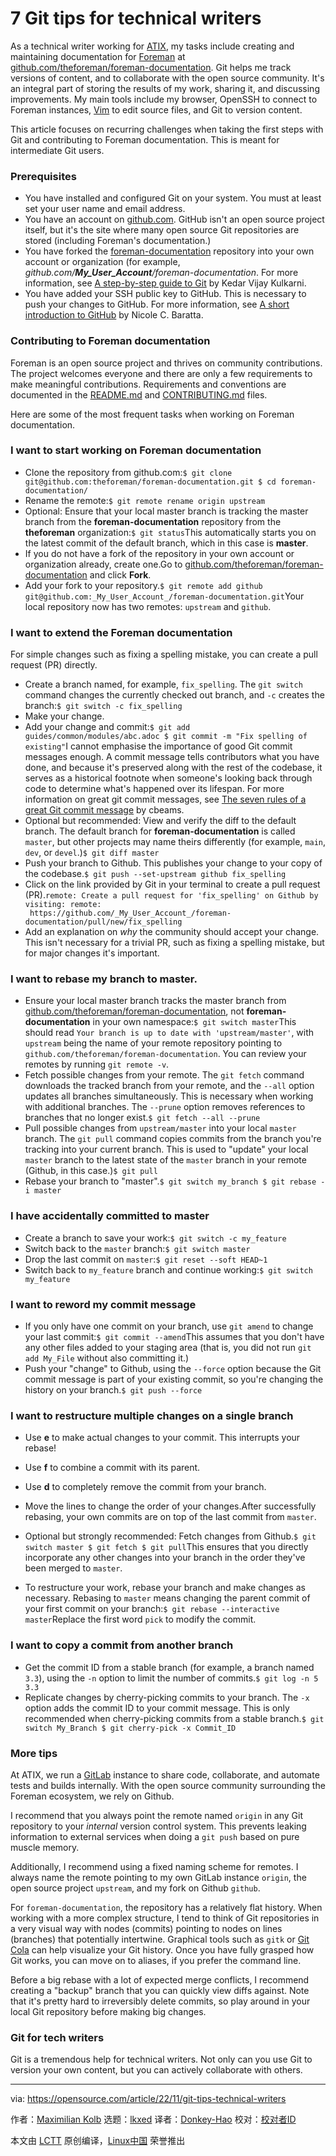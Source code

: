[#]: subject: "7 Git tips for technical writers"
[#]: via: "https://opensource.com/article/22/11/git-tips-technical-writers"
[#]: author: "Maximilian Kolb https://opensource.com/users/kolb"
[#]: collector: "lkxed"
[#]: translator: "Donkey-Hao"
[#]: reviewer: " "
[#]: publisher: " "
[#]: url: " "

7 Git tips for technical writers
======

As a technical writer working for [ATIX][1], my tasks include creating and maintaining documentation for [Foreman][2] at [github.com/theforeman/foreman-documentation][3]. Git helps me track versions of content, and to collaborate with the open source community. It's an integral part of storing the results of my work, sharing it, and discussing improvements. My main tools include my browser, OpenSSH to connect to Foreman instances, [Vim][4] to edit source files, and Git to version content.

This article focuses on recurring challenges when taking the first steps with Git and contributing to Foreman documentation. This is meant for intermediate Git users.

### Prerequisites

- You have installed and configured Git on your system. You must at least set your user name and email address.
- You have an account on [github.com][5]. GitHub isn't an open source project itself, but it's the site where many open source Git repositories are stored (including Foreman's documentation.)
- You have forked the [foreman-documentation][3] repository into your own account or organization (for example, _github.com/__My_User_Account__/foreman-documentation_. For more information, see [A step-by-step guide to Git][6] by Kedar Vijay Kulkarni.
- You have added your SSH public key to GitHub. This is necessary to push your changes to GitHub. For more information, see [A short introduction to GitHub][7] by Nicole C. Baratta.

### Contributing to Foreman documentation

Foreman is an open source project and thrives on community contributions. The project welcomes everyone and there are only a few requirements to make meaningful contributions. Requirements and conventions are documented in the [README.md][8] and [CONTRIBUTING.md][9] files.

Here are some of the most frequent tasks when working on Foreman documentation.

### I want to start working on Foreman documentation

- Clone the repository from github.com:`$ git clone git@github.com:theforeman/foreman-documentation.git
$ cd foreman-documentation/`
- Rename the remote:`$ git remote rename origin upstream`
- Optional: Ensure that your local master branch is tracking the master branch from the **foreman-documentation** repository from the **theforeman** organization:`$ git status`This automatically starts you on the latest commit of the default branch, which in this case is **master**.
- If you do not have a fork of the repository in your own account or organization already, create one.Go to [github.com/theforeman/foreman-documentation][3] and click **Fork**.
- Add your fork to your repository.`$ git remote add github git@github.com:_My_User_Account_/foreman-documentation.git`Your local repository now has two remotes: `upstream` and `github`.

### I want to extend the Foreman documentation

For simple changes such as fixing a spelling mistake, you can create a pull request (PR) directly.

- Create a branch named, for example, `fix_spelling`. The `git switch` command changes the currently checked out branch, and `-c` creates the branch:`$ git switch -c fix_spelling`
- Make your change.
- Add your change and commit:`$ git add guides/common/modules/abc.adoc
$ git commit -m "Fix spelling of existing"`I cannot emphasise the importance of good Git commit messages enough. A commit message tells contributors what you have done, and because it's preserved along with the rest of the codebase, it serves as a historical footnote when someone's looking back through code to determine what's happened over its lifespan. For more information on great git commit messages, see [The seven rules of a great Git commit message][10] by cbeams.
- Optional but recommended: View and verify the diff to the default branch. The default branch for **foreman-documentation** is called `master`, but other projects may name theirs differently (for example, `main`, `dev`, or `devel`.)`$ git diff master`
- Push your branch to Github. This publishes your change to your copy of the codebase.`$ git push --set-upstream github fix_spelling`
- Click on the link provided by Git in your terminal to create a pull request (PR).`remote: Create a pull request for 'fix_spelling' on Github by visiting:
remote:      https://github.com/_My_User_Account_/foreman-documentation/pull/new/fix_spelling`
- Add an explanation on _why_ the community should accept your change. This isn't necessary for a trivial PR, such as fixing a spelling mistake, but for major changes it's important.

### I want to rebase my branch to master.

- Ensure your local master branch tracks the master branch from [github.com/theforeman/foreman-documentation][3], not **foreman-documentation** in your own namespace:`$ git switch master`This should read `Your branch is up to date with 'upstream/master'`, with `upstream` being the name of your remote repository pointing to `github.com/theforeman/foreman-documentation`. You can review your remotes by running `git remote -v`.
- Fetch possible changes from your remote. The `git fetch` command downloads the tracked branch from your remote, and the `--all` option updates all branches simultaneously. This is necessary when working with additional branches. The `--prune` option removes references to branches that no longer exist.`$ git fetch --all --prune`
- Pull possible changes from `upstream/master` into your local `master` branch. The `git pull` command copies commits from the branch you're tracking into your current branch. This is used to "update" your local `master` branch to the latest state of the `master` branch in your remote (Github, in this case.)`$ git pull`
- Rebase your branch to "master".`$ git switch my_branch
$ git rebase -i master`

### I have accidentally committed to master

- Create a branch to save your work:`$ git switch -c my_feature`
- Switch back to the `master` branch:`$ git switch master`
- Drop the last commit on `master`:`$ git reset --soft HEAD~1`
- Switch back to `my_feature` branch and continue working:`$ git switch my_feature`

### I want to reword my commit message

- If you only have one commit on your branch, use `git amend` to change your last commit:`$ git commit --amend`This assumes that you don't have any other files added to your staging area (that is, you did not run `git add My_File` without also committing it.)
- Push your "change" to Github, using the `--force` option because the Git commit message is part of your existing commit, so you're changing the history on your branch.`$ git push --force`

### I want to restructure multiple changes on a single branch

- Use **e** to make actual changes to your commit. This interrupts your rebase!
- Use **f** to combine a commit with its parent.
- Use **d** to completely remove the commit from your branch.
- Move the lines to change the order of your changes.After successfully rebasing, your own commits are on top of the last commit from `master`.

- Optional but strongly recommended: Fetch changes from Github.`$ git switch master
$ git fetch
$ git pull`This ensures that you directly incorporate any other changes into your branch in the order they've been merged to `master`.
- To restructure your work, rebase your branch and make changes as necessary. Rebasing to `master` means changing the parent commit of your first commit on your branch:`$ git rebase --interactive master`Replace the first word `pick` to modify the commit.

### I want to copy a commit from another branch

- Get the commit ID from a stable branch (for example, a branch named `3.3`), using the `-n` option to limit the number of commits.`$ git log -n 5 3.3`
- Replicate changes by cherry-picking commits to your branch. The `-x` option adds the commit ID to your commit message. This is only recommended when cherry-picking commits from a stable branch.`$ git switch My_Branch
$ git cherry-pick -x Commit_ID`

### More tips

At ATIX, we run a [GitLab][11] instance to share code, collaborate, and automate tests and builds internally. With the open source community surrounding the Foreman ecosystem, we rely on Github.

I recommend that you always point the remote named `origin` in any Git repository to your _internal_ version control system. This prevents leaking information to external services when doing a `git push` based on pure muscle memory.

Additionally, I recommend using a fixed naming scheme for remotes. I always name the remote pointing to my own GitLab instance `origin`, the open source project `upstream`, and my fork on Github `github`.

For `foreman-documentation`, the repository has a relatively flat history. When working with a more complex structure, I tend to think of Git repositories in a very visual way with nodes (commits) pointing to nodes on lines (branches) that potentially intertwine. Graphical tools such as `gitk` or [Git Cola][12] can help visualize your Git history. Once you have fully grasped how Git works, you can move on to aliases, if you prefer the command line.

Before a big rebase with a lot of expected merge conflicts, I recommend creating a "backup" branch that you can quickly view diffs against. Note that it's pretty hard to irreversibly delete commits, so play around in your local Git repository before making big changes.

### Git for tech writers

Git is a tremendous help for technical writers. Not only can you use Git to version your own content, but you can actively collaborate with others.

--------------------------------------------------------------------------------

via: https://opensource.com/article/22/11/git-tips-technical-writers

作者：[Maximilian Kolb][a]
选题：[lkxed][b]
译者：[Donkey-Hao](https://github.com/Donkey-Hao)
校对：[校对者ID](https://github.com/校对者ID)

本文由 [LCTT](https://github.com/LCTT/TranslateProject) 原创编译，[Linux中国](https://linux.cn/) 荣誉推出

[a]: https://opensource.com/users/kolb
[b]: https://github.com/lkxed
[1]: https://atix.de/en/
[2]: https://opensource.com/article/17/8/system-management-foreman
[3]: https://github.com/theforeman/foreman-documentation
[4]: https://opensource.com/resources/what-vim
[5]: https://github.com/
[6]: https://opensource.com/article/18/1/step-step-guide-git
[7]: https://opensource.com/life/15/11/short-introduction-github
[8]: https://github.com/theforeman/foreman-documentation/blob/master/guides/README.md#contribution-guidelines
[9]: https://github.com/theforeman/foreman-documentation/blob/master/CONTRIBUTING.md#contributing-to-foreman-documentation
[10]: https://cbea.ms/git-commit/#seven-rules
[11]: https://about.gitlab.com/
[12]: https://opensource.com/article/20/3/git-cola

